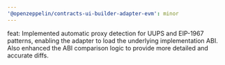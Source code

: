 ```yaml
---
'@openzeppelin/contracts-ui-builder-adapter-evm': minor
---
```


feat: Implemented automatic proxy detection for UUPS and EIP-1967 patterns, enabling the adapter to load the underlying implementation ABI. Also enhanced the ABI comparison logic to provide more detailed and accurate diffs.
